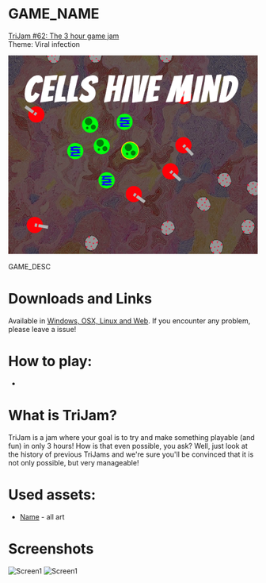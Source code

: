 # GAME_NAME
[TriJam #62: The 3 hour game jam](https://itch.io/jam/trijam-62)  
Theme: Viral infection  

![Cover](Screenshots/Cover.png)

GAME_DESC

# Downloads and Links
Available in [Windows, OSX, Linux and Web](https://teamon.itch.io/). If you encounter any problem, please leave a issue! 

# How to play:
 * 

# What is TriJam?
TriJam is a jam where your goal is to try and make something playable (and fun) in only 3 hours! How is that even possible, you ask? Well, just look at the history of previous TriJams and we're sure you'll be convinced that it is not only possible, but very manageable!

# Used assets:
 * [Name](https://teamon.itch.io/) - all art

# Screenshots
![Screen1](Screenshots/Screenshot1.jpg)
![Screen1](Screenshots/Screenshot2.jpg)
